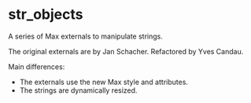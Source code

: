 # str_objects
A series of Max externals to manipulate strings.

The original externals are by Jan Schacher.
Refactored by Yves Candau.

Main differences:
  - The externals use the new Max style and attributes.
  - The strings are dynamically resized.
